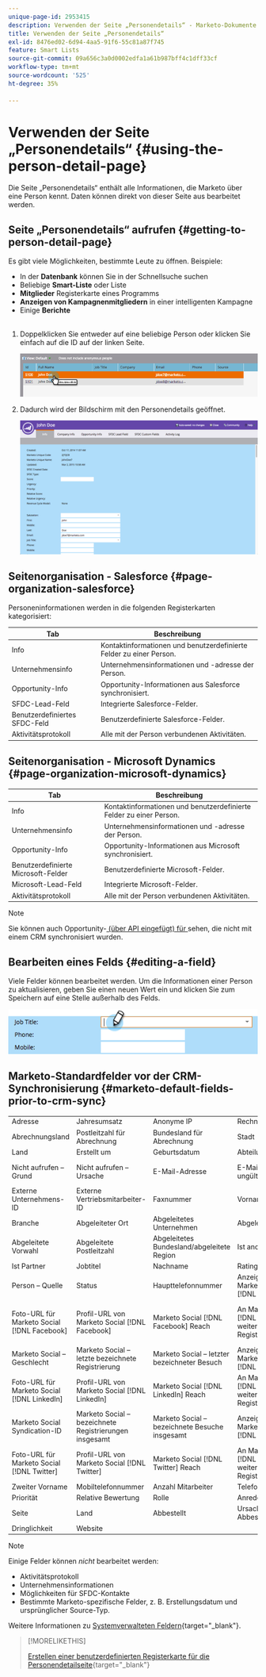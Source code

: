 ```yaml
---
unique-page-id: 2953415
description: Verwenden der Seite „Personendetails“ - Marketo-Dokumente - Produktdokumentation
title: Verwenden der Seite „Personendetails“
exl-id: 8476ed02-6d94-4aa5-91f6-55c81a87f745
feature: Smart Lists
source-git-commit: 09a656c3a0d0002edfa1a61b987bff4c1dff33cf
workflow-type: tm+mt
source-wordcount: '525'
ht-degree: 35%

---
```


# Verwenden der Seite „Personendetails“ {#using-the-person-detail-page}

Die Seite „Personendetails“ enthält alle Informationen, die Marketo über eine Person kennt. Daten können direkt von dieser Seite aus bearbeitet werden.

## Seite „Personendetails“ aufrufen {#getting-to-person-detail-page}

Es gibt viele Möglichkeiten, bestimmte Leute zu öffnen. Beispiele:

* In der **Datenbank** können Sie in der Schnellsuche suchen
* Beliebige **Smart-Liste** oder Liste
* **Mitglieder** Registerkarte eines Programms
* **Anzeigen von Kampagnenmitgliedern** in einer intelligenten Kampagne
* Einige **Berichte**
  <br> 

1. Doppelklicken Sie entweder auf eine beliebige Person oder klicken Sie einfach auf die ID auf der linken Seite.

   ![](assets/one-1.png)

1. Dadurch wird der Bildschirm mit den Personendetails geöffnet.

   ![](assets/two-5.png)

## Seitenorganisation - Salesforce {#page-organization-salesforce}

Personeninformationen werden in die folgenden Registerkarten kategorisiert:

| Tab | Beschreibung |
|---|---|
| Info | Kontaktinformationen und benutzerdefinierte Felder zu einer Person. |
| Unternehmensinfo | Unternehmensinformationen und -adresse der Person. |
| Opportunity-Info | Opportunity-Informationen aus Salesforce synchronisiert. |
| SFDC-Lead-Feld | Integrierte Salesforce-Felder. |
| Benutzerdefiniertes SFDC-Feld | Benutzerdefinierte Salesforce-Felder. |
| Aktivitätsprotokoll | Alle mit der Person verbundenen Aktivitäten. |

## Seitenorganisation - Microsoft Dynamics {#page-organization-microsoft-dynamics}

| Tab | Beschreibung |
|---|---|
| Info | Kontaktinformationen und benutzerdefinierte Felder zu einer Person. |
| Unternehmensinfo | Unternehmensinformationen und -adresse der Person. |
| Opportunity-Info | Opportunity-Informationen aus Microsoft synchronisiert. |
| Benutzerdefinierte Microsoft-Felder | Benutzerdefinierte Microsoft-Felder. |
| Microsoft-Lead-Feld | Integrierte Microsoft-Felder. |
| Aktivitätsprotokoll | Alle mit der Person verbundenen Aktivitäten. |

>[!NOTE]
>
>Sie können auch Opportunity-[ (über API eingefügt) für ](https://experienceleague.adobe.com/en/docs/marketo-developer/marketo/rest/lead-database/opportunities) sehen, die nicht mit einem CRM synchronisiert wurden.

## Bearbeiten eines Felds {#editing-a-field}

Viele Felder können bearbeitet werden. Um die Informationen einer Person zu aktualisieren, geben Sie einen neuen Wert ein und klicken Sie zum Speichern auf eine Stelle außerhalb des Felds.

![](assets/image2015-2-27-11-3a14-3a2.png)

## Marketo-Standardfelder vor der CRM-Synchronisierung {#marketo-default-fields-prior-to-crm-sync}

|   |  |  |  |  |
|---|---|---|---|---|
| Adresse | Jahresumsatz | Anonyme IP | Rechnungsadresse | Abrechnungsort |
| Abrechnungsland | Postleitzahl für Abrechnung | Bundesland für Abrechnung | Stadt | Firmenname |
| Land | Erstellt um | Geburtsdatum | Abteilung | Nicht aufrufen |
| Nicht aufrufen – Grund | Nicht aufrufen – Ursache | E-Mail-Adresse | E-Mail-Adresse ungültig | Grund für ungültige E-Mail |
| Externe Unternehmens-ID | Externe Vertriebsmitarbeiter-ID | Faxnummer | Vorname | Vollständiger Name |
| Branche | Abgeleiteter Ort | Abgeleitetes Unternehmen | Abgeleitetes Land | Abgeleiteter Stadtbereich |
| Abgeleitete Vorwahl | Abgeleitete Postleitzahl | Abgeleitetes Bundesland/abgeleitete Region | Ist anonym | Ist Kunde |
| Ist Partner | Jobtitel | Nachname | Rating | Ergebnis |
| Person – Quelle | Status | Haupttelefonnummer | Anzeigename des Marketo Social-[!DNL Facebook] | Marketo Social [!DNL Facebook] ID |
| Foto-URL für Marketo Social [!DNL Facebook] | Profil-URL von Marketo Social [!DNL Facebook] | Marketo Social [!DNL Facebook] Reach | An Marketo Social [!DNL Facebook] weitergeleitete Registrierungen | Verwiesene Besuche bei Marketo Social [!DNL Facebook] |
| Marketo Social – Geschlecht | Marketo Social – letzte bezeichnete Registrierung | Marketo Social – letzter bezeichneter Besuch | Anzeigename des Marketo Social-[!DNL LinkedIn] | Marketo Social [!DNL LinkedIn] ID |
| Foto-URL für Marketo Social [!DNL LinkedIn] | Profil-URL von Marketo Social [!DNL LinkedIn] | Marketo Social [!DNL LinkedIn] Reach | An Marketo Social [!DNL LinkedIn] weitergeleitete Registrierungen | Verwiesene Besuche bei Marketo Social [!DNL LinkedIn] |
| Marketo Social Syndication-ID | Marketo Social – bezeichnete Registrierungen insgesamt | Marketo Social – bezeichnete Besuche insgesamt | Anzeigename des Marketo Social-[!DNL Twitter] | Marketo Social [!DNL Twitter] ID |
| Foto-URL für Marketo Social [!DNL Twitter] | Profil-URL von Marketo Social [!DNL Twitter] | Marketo Social [!DNL Twitter] Reach | An Marketo Social [!DNL Twitter] weitergeleitete Registrierungen | Verwiesene Besuche bei Marketo Social [!DNL Twitter] |
| Zweiter Vorname | Mobiltelefonnummer | Anzahl Mitarbeiter | Telefonnummer | Postleitzahl |
| Priorität | Relative Bewertung | Rolle | Anrede | SIC-Code |
| Seite | Land | Abbestellt | Ursache für Abbestellung | Aktualisiert um |
| Dringlichkeit | Website |  |  |  |

>[!NOTE]
>
>Einige Felder können _nicht_ bearbeitet werden:
>
>* Aktivitätsprotokoll
>* Unternehmensinformationen
>* Möglichkeiten für SFDC-Kontakte
>* Bestimmte Marketo-spezifische Felder, z. B. Erstellungsdatum und ursprünglicher Source-Typ.
>
>Weitere Informationen zu [Systemverwalteten Feldern](/help/marketo/product-docs/administration/field-management/understanding-system-managed-fields.md){target="_blank"}.

>[!MORELIKETHIS]
>
>[Erstellen einer benutzerdefinierten Registerkarte für die Personendetailseite](/help/marketo/product-docs/administration/settings/creating-a-custom-tab-for-the-person-detail-page.md){target="_blank"}
